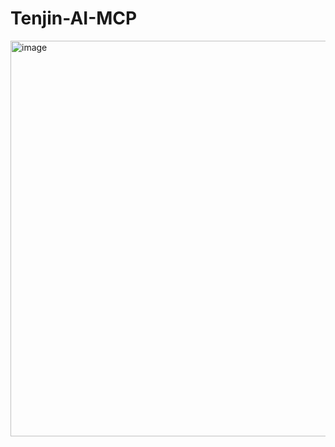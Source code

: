 # Tenjin-AI-MCP
<img width="1365" height="633" alt="image" src="https://github.com/user-attachments/assets/0c1a61e2-0500-483b-8851-9c69d23b07a8" />


